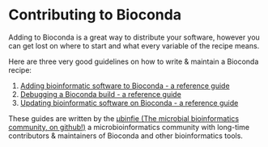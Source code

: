# Contributing to Bioconda

Adding to Bioconda is a great way to distribute your software, however you can get lost on where to start and what every variable of the recipe means.

Here are three very good guidelines on how to write & maintain a Bioconda recipe:

1. [Adding bioinformatic software to Bioconda - a reference guide](https://ubinfie.github.io/2024/08/16/adding-to-bioconda-quickguide.html)
2. [Debugging a Bioconda build - a reference guide](https://ubinfie.github.io/2024/08/16/debugging-bioconda-build-quickguide.html)
3. [Updating bioinformatic software on Bioconda - a reference guide](https://ubinfie.github.io/2024/08/16/updating-bioconda-recipe-quickguide.html)

These guides are written by the [µbinfie (The microbial bioinformatics community, on github!)](https://ubinfie.github.io/) a microbioinformatics community with long-time contributors & maintainers of Bioconda and other bioinformatics tools.
